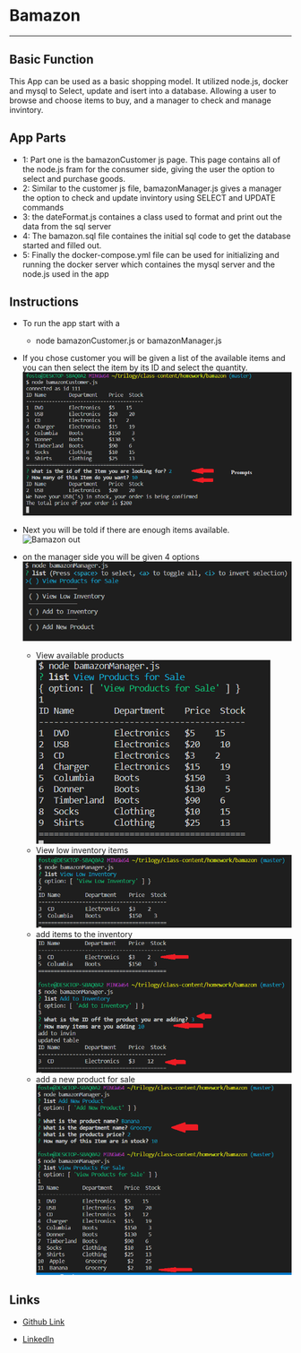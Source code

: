 # Bamazon

**************************
## Basic Function  
This App can be used as a basic shopping model. It utilized node.js, docker and mysql to Select, update and isert into a database. Allowing a user to browse and choose items to buy, and a manager to check and manage invintory.

## App Parts

* 1: Part one is the bamazonCustomer js page. This page contains all of the node.js fram for the consumer side, giving the user the option to select and purchase goods.
* 2: Similar to the customer js file, bamazonManager.js gives a manager the option to check and update invintory using SELECT and UPDATE commands
* 3: the dateFormat.js containes a class used to format and print out the data from the sql server
* 4: The bamazon.sql file containes the initial sql code to get the database started and filled out.
* 5: Finally the docker-compose.yml file can be used for initializing and running the docker server which containes the mysql server and the node.js used in the app
  
 ## Instructions
* To run the app start with a  
    - node bamazonCustomer.js or bamazonManager.js
* If you chose customer you will be given a list of the available items and you can then select the item by its ID and select the quantity.  
  ![Bamazon Order](Images/BamazonOrder.png)
* Next you will be told if there are enough items available.  
![Bamazon out](Images/ManagerOut.png)

* on the manager side you will be given 4 options  
![Manager prompts](Images/ManagerPrompt.png)
    - View available products  
    ![Manager all Stock](Images/ManagerStock.png)
    - View low inventory items  
    ![Manager Low Stock](Images/ManagerLowStock.png)
    - add items to the inventory  
    ![Manager restock](Images/ManagerStockUpdate.png)
    - add a new product for sale  
    ![Manager New Item](Images/ManagerNewItem.png)

## Links
* [Github Link](https://github.com/Fgailey/bamazon)

* [LinkedIn](https://www.linkedin.com/in/foster-gailey-391292165/)

